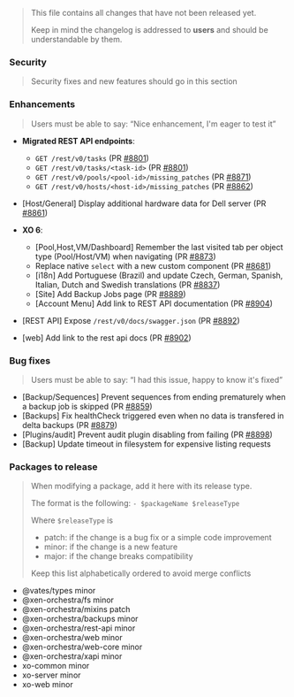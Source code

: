 > This file contains all changes that have not been released yet.
>
> Keep in mind the changelog is addressed to **users** and should be
> understandable by them.

### Security

> Security fixes and new features should go in this section

### Enhancements

> Users must be able to say: “Nice enhancement, I'm eager to test it”

- **Migrated REST API endpoints**:

  - `GET /rest/v0/tasks` (PR [#8801](https://github.com/vatesfr/xen-orchestra/pull/8843))
  - `GET /rest/v0/tasks/<task-id>` (PR [#8801](https://github.com/vatesfr/xen-orchestra/pull/8843))
  - `GET /rest/v0/pools/<pool-id>/missing_patches` (PR [#8871](http://github.com/vatesfr/xen-orchestra/pull/8871))
  - `GET /rest/v0/hosts/<host-id>/missing_patches` (PR [#8862](https://github.com/vatesfr/xen-orchestra/pull/8862))

- [Host/General] Display additional hardware data for Dell server (PR [#8861](https://github.com/vatesfr/xen-orchestra/pull/8861))

- **XO 6**:
  - [Pool,Host,VM/Dashboard] Remember the last visited tab per object type (Pool/Host/VM) when navigating (PR [#8873](https://github.com/vatesfr/xen-orchestra/pull/8873))
  - Replace native `select` with a new custom component (PR [#8681](https://github.com/vatesfr/xen-orchestra/pull/8681))
  - [i18n] Add Portuguese (Brazil) and update Czech, German, Spanish, Italian, Dutch and Swedish translations (PR [#8837](https://github.com/vatesfr/xen-orchestra/pull/8837))
  - [Site] Add Backup Jobs page (PR [#8889](https://github.com/vatesfr/xen-orchestra/pull/8889))
  - [Account Menu] Add link to REST API documentation (PR [#8904](https://github.com/vatesfr/xen-orchestra/pull/8904))

- [REST API] Expose `/rest/v0/docs/swagger.json` (PR [#8892](https://github.com/vatesfr/xen-orchestra/pull/8892))
- [web] Add link to the rest api docs (PR [#8902](https://github.com/vatesfr/xen-orchestra/pull/8902))

### Bug fixes

> Users must be able to say: “I had this issue, happy to know it's fixed”

- [Backup/Sequences] Prevent sequences from ending prematurely when a backup job is skipped (PR [#8859](https://github.com/vatesfr/xen-orchestra/pull/8859))
- [Backups] Fix healthCheck triggered even when no data is transfered in delta backups (PR [#8879](https://github.com/vatesfr/xen-orchestra/pull/8879))
- [Plugins/audit] Prevent audit plugin disabling from failing (PR [#8898](https://github.com/vatesfr/xen-orchestra/pull/8898))
- [Backup] Update timeout in filesystem for expensive listing requests

### Packages to release

> When modifying a package, add it here with its release type.
>
> The format is the following: `- $packageName $releaseType`
>
> Where `$releaseType` is
>
> - patch: if the change is a bug fix or a simple code improvement
> - minor: if the change is a new feature
> - major: if the change breaks compatibility
>
> Keep this list alphabetically ordered to avoid merge conflicts

<!--packages-start-->

- @vates/types minor
- @xen-orchestra/fs minor
- @xen-orchestra/mixins patch
- @xen-orchestra/backups minor
- @xen-orchestra/rest-api minor
- @xen-orchestra/web minor
- @xen-orchestra/web-core minor
- @xen-orchestra/xapi minor
- xo-common minor
- xo-server minor
- xo-web minor

<!--packages-end-->
